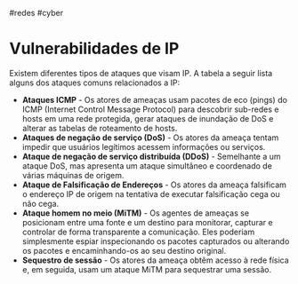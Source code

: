 #redes #cyber 

# Vulnerabilidades de IP

Existem diferentes tipos de ataques que visam IP. A tabela a seguir lista alguns dos ataques comuns relacionados a IP:

- **Ataques ICMP** - Os atores de ameaças usam pacotes de eco (pings) do ICMP (Internet Control Message Protocol) para descobrir sub-redes e hosts em uma rede protegida, gerar ataques de inundação de DoS e alterar as tabelas de roteamento de hosts.
- **Ataques de negação de serviço (DoS)** - Os atores da ameaça tentam impedir que usuários legítimos acessem informações ou serviços.
- **Ataque de negação de serviço distribuída (DDoS)** - Semelhante a um ataque DoS, mas apresenta um ataque simultâneo e coordenado de várias máquinas de origem.
- **Ataque de Falsificação de Endereços** - Os atores da ameaça falsificam o endereço IP de origem na tentativa de executar falsificação cega ou não cega.
- **Ataque homem no meio (MiTM)** - Os agentes de ameaças se posicionam entre uma fonte e um destino para monitorar, capturar e controlar de forma transparente a comunicação. Eles poderiam simplesmente espiar inspecionando os pacotes capturados ou alterando os pacotes e encaminhando-os ao seu destino original.
- **Sequestro de sessão** - Os atores da ameaça obtêm acesso à rede física e, em seguida, usam um ataque MiTM para sequestrar uma sessão.




















